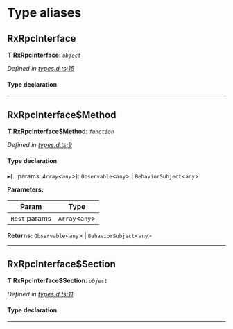 

# Type aliases

<a id="rxrpcinterface"></a>

##  RxRpcInterface

**Ƭ RxRpcInterface**: *`object`*

*Defined in [types.d.ts:15](https://github.com/polkadot-js/api/blob/267411d/packages/rpc-rx/src/types.d.ts#L15)*

#### Type declaration

___
<a id="rxrpcinterface_method"></a>

##  RxRpcInterface$Method

**Ƭ RxRpcInterface$Method**: *`function`*

*Defined in [types.d.ts:9](https://github.com/polkadot-js/api/blob/267411d/packages/rpc-rx/src/types.d.ts#L9)*

#### Type declaration
▸(...params: *`Array`<`any`>*):  `Observable`<`any`> &#124; `BehaviorSubject`<`any`>

**Parameters:**

| Param | Type |
| ------ | ------ |
| `Rest` params | `Array`<`any`> |

**Returns:**  `Observable`<`any`> &#124; `BehaviorSubject`<`any`>

___
<a id="rxrpcinterface_section"></a>

##  RxRpcInterface$Section

**Ƭ RxRpcInterface$Section**: *`object`*

*Defined in [types.d.ts:11](https://github.com/polkadot-js/api/blob/267411d/packages/rpc-rx/src/types.d.ts#L11)*

#### Type declaration

[index: `string`]: [RxRpcInterface$Method](_types_d_.md#rxrpcinterface_method)

___

